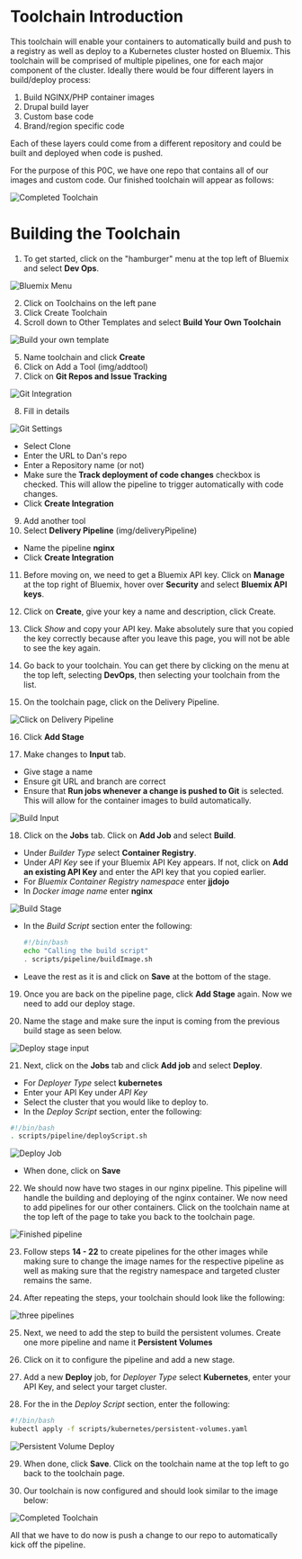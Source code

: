 # Toolchain Introduction

This toolchain will enable your containers to automatically build and push to a registry as well as deploy to a Kubernetes cluster hosted on Bluemix. This toolchain will be comprised of multiple pipelines, one for each major component of the cluster. Ideally there would be four different layers in build/deploy process:

  1. Build NGINX/PHP container images
  2. Drupal build layer
  3. Custom base code
  4. Brand/region specific code

Each of these layers could come from a different repository and could be built and deployed when code is pushed.

For the purpose of this P0C, we have one repo that contains all of our images and custom code. Our finished toolchain will appear as follows:

  ![Completed Toolchain](img/completedToolchain.PNG)

# Building the Toolchain

1. To get started, click on the "hamburger" menu at the top left of Bluemix and select **Dev Ops**.

  ![Bluemix Menu](img/bluemixMenu.PNG)

2. Click on Toolchains on the left pane
3. Click Create Toolchain
4. Scroll down to Other Templates and select **Build Your Own Toolchain**

  ![Build your own template](img/customTemplate.PNG)

5. Name toolchain and click **Create**
6. Click on Add a Tool (img/addtool)
7. Click on **Git Repos and Issue Tracking**

  ![Git Integration](img/gitTool.PNG)

8. Fill in details

  ![Git Settings](img/gitSettings.PNG)

  - Select Clone
  - Enter the URL to Dan's repo
  - Enter a Repository name (or not)
  - Make sure the **Track deployment of code changes** checkbox is checked. This will allow the pipeline to trigger automatically with code changes.
  - Click **Create Integration**
9. Add another tool
10. Select **Delivery Pipeline** (img/deliveryPipeline)
  - Name the pipeline **nginx**
  - Click **Create Integration**

11. Before moving on, we need to get a Bluemix API key. Click on **Manage** at the top right of Bluemix, hover over **Security** and select **Bluemix API keys**.

12. Click on **Create**, give your key a name and description, click Create.

13. Click *Show* and copy your API key. Make absolutely sure that you copied the key correctly because after you leave this page, you will not be able to see the key again.

14. Go back to your toolchain. You can get there by clicking on the menu at the top left, selecting **DevOps**, then selecting your toolchain from the list.

15. On the toolchain page, click on the Delivery Pipeline.

  ![Click on Delivery Pipeline](img/toolchainPage.PNG)

16. Click **Add Stage**

17. Make changes to **Input** tab.
  - Give stage a name
  - Ensure git URL and branch are correct
  - Ensure that **Run jobs whenever a change is pushed to Git** is selected. This will allow for the container images to build automatically.

  ![Build Input](img/buildInput.PNG)  

18. Click on the **Jobs** tab. Click on **Add Job** and select **Build**.
  - Under *Builder Type* select **Container Registry**.
  - Under *API Key* see if your Bluemix API Key appears. If not, click on **Add an existing API Key** and enter the API key that you copied earlier.
  - For *Bluemix Container Registry namespace* enter **jjdojo**
  - In *Docker image name* enter **nginx**

  ![Build Stage](img/buildJob.PNG)

  - In the *Build Script* section enter the following:
    ```bash
    #!/bin/bash
    echo "Calling the build script"
    . scripts/pipeline/buildImage.sh
    ```
  - Leave the rest as it is and click on **Save** at the bottom of the stage.

19. Once you are back on the pipeline page, click **Add Stage** again. Now we need to add our deploy stage.

20. Name the stage and make sure the input is coming from the previous build stage as seen below.

  ![Deploy stage input](img/deployInput.PNG)

21. Next, click on the **Jobs** tab and click **Add job** and select **Deploy**.
  - For *Deployer Type* select **kubernetes**
  - Enter your API Key under *API Key*
  - Select the cluster that you would like to deploy to.
  - In the *Deploy Script* section, enter the following:

  ```bash
  #!/bin/bash
  . scripts/pipeline/deployScript.sh
  ```
  ![Deploy Job](img/deployJob.PNG)

  - When done, click on **Save**

22. We should now have two stages in our nginx pipeline. This pipeline will handle the building and deploying of the nginx container. We now need to add pipelines for our other containers. Click on the toolchain name at the top left of the page to take you back to the toolchain page.

  ![Finished pipeline](img/finishedPipeline.PNG)

23. Follow steps **14 - 22** to create pipelines for the other images while making sure to change the image names for the respective pipeline as well as making sure that the registry namespace and targeted cluster remains the same.

24. After repeating the steps, your toolchain should look like the following:

  ![three pipelines](img/threePipelines.PNG)

25. Next, we need to add the step to build the persistent volumes. Create one more pipeline and name it **Persistent Volumes**

26. Click on it to configure the pipeline and add a new stage.

27. Add a new **Deploy** job, for *Deployer Type* select **Kubernetes**, enter your API Key, and select your target cluster.

28. For the in the *Deploy Script* section, enter the following:
  ```bash
  #!/bin/bash
  kubectl apply -f scripts/kubernetes/persistent-volumes.yaml
  ```

  ![Persistent Volume Deploy](img/persistentVolumeDeploy.PNG)

29. When done, click **Save**. Click on the toolchain name at the top left to go back to the toolchain page.

30. Our toolchain is now configured and should look similar to the image below:

  ![Completed Toolchain](img/completedToolchain.PNG)

All that we have to do now is push a change to our repo to automatically kick off the pipeline.
